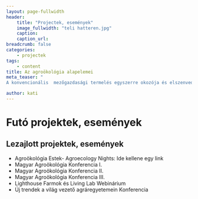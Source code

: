 ```yaml
---
layout: page-fullwidth
header: 
    title: "Projectek, események"
    image_fullwidth: "teli hatteren.jpg"
    caption:
    caption_url: 
breadcrumb: false
categories:
    - projectek
tags:
    - content
title: Az agroökológia alapelemei
meta_teaser: "
A konvencionális  mezőgazdasági termelés egyszerre okozója és elszenvedője az éghajlat-változásnak, a talajok eróziójának és a környezetszennyezésnek, pedig a világ - egyre növekvő - lakosságának élelmezése a mezőgazdálkodáson múlik.  Így az egész élelmiszer-rendszerre kiterjedő szemléletváltásra van  szükség, ha a társadalmi igazságosságot szem előtt tartva szeretnénk megóvni a természeti erőforrásokat és alkalmazkodni az éghajlatváltozás során felmerülő kihívásokhoz. Az ENSZ Élelmezésügyi és Mezőgazdasági Világszervezete (FAO) az agroökológiát az éhezés, a szegénység és a klímaváltozás elleni munka egyik kulcsfontosságú eszközeként azonosította. Az agroökológia lehetővé teszi a  hosszú távon is  fenntartható, - a környezet és ember számára egyaránt egészséges - élelmiszer-rendszerek kialakítását."

author: kati
---
```


# Futó projektek, események

## Lezajlott projektek, események

  * Agroökológia Estek- Agroecology Nights: Ide kellene egy link
  * Magyar Agroökológia Konferencia I.
  * Magyar Agroökológia Konferencia II.
  * Magyar Agroökológia Konferencia III.
  * Lighthouse Farmok és Living Lab Webinárium
  * Új trendek a világ vezető agráregyetemein Konferencia
